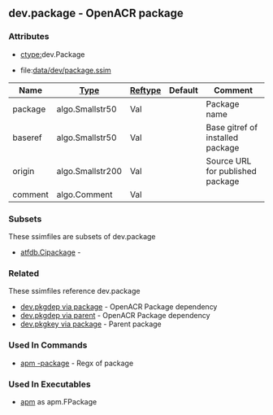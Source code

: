 ## dev.package - OpenACR package


### Attributes
<a href="#attributes"></a>
* [ctype:](/txt/ssimdb/dmmeta/ctype.md)dev.Package

* file:[data/dev/package.ssim](/data/dev/package.ssim)

|Name|[Type](/txt/ssimdb/dmmeta/ctype.md)|[Reftype](/txt/ssimdb/dmmeta/reftype.md)|Default|Comment|
|---|---|---|---|---|
|package|algo.Smallstr50|Val||Package name|
|baseref|algo.Smallstr50|Val||Base gitref of installed package|
|origin|algo.Smallstr200|Val||Source URL for published package|
|comment|algo.Comment|Val|

### Subsets
<a href="#subsets"></a>
These ssimfiles are subsets of dev.package

* [atfdb.Cipackage](/txt/ssimdb/atfdb/cipackage.md) -

### Related
<a href="#related"></a>
These ssimfiles reference dev.package

* [dev.pkgdep via package](/txt/ssimdb/dev/pkgdep.md) - OpenACR Package dependency 
* [dev.pkgdep via parent](/txt/ssimdb/dev/pkgdep.md) - OpenACR Package dependency 
* [dev.pkgkey via package](/txt/ssimdb/dev/pkgkey.md) - Parent package

### Used In Commands
<a href="#used-in-commands"></a>
* [apm -package](/txt/exe/apm/README.md) - Regx of package

### Used In Executables
<a href="#used-in-executables"></a>
* [apm](/txt/exe/apm/README.md) as apm.FPackage


